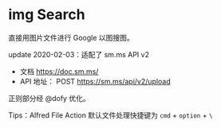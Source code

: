 # img Search

直接用图片文件进行 Google 以图搜图。

update 2020-02-03：适配了 sm.ms API v2

- 文档 https://doc.sm.ms/
- API 地址： POST https://sm.ms/api/v2/upload

正则部分经 @dofy 优化。

Tips：Alfred File Action 默认文件处理快捷键为 `cmd` + `option` + `\`